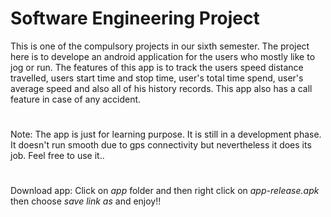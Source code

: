 # Software Engineering Project

This is one of the compulsory projects in our sixth semester. The project here is to develope an android application for the users who mostly like to jog or run. The features of this app is to track the users speed distance travelled, users start time and stop time, user's total time spend, user's average speed and also all of his history records. This app also has a call feature in case of any accident.
#
Note: The app is just for learning purpose. It is still in a development phase. It doesn't run smooth due to gps connectivity but nevertheless it does its job. Feel free to use it..
#
Download app: Click on <i>app</i> folder and then right click on <i>app-release.apk</i> then choose <i>save link as</i> and enjoy!!